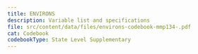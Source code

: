```yaml
---
title: ENVIRONS
description: Variable list and specifications
file: src/content/data/files/environs-codebook-mmp134-.pdf
cat: Codebook
codebookType: State Level Supplementary
---
```

